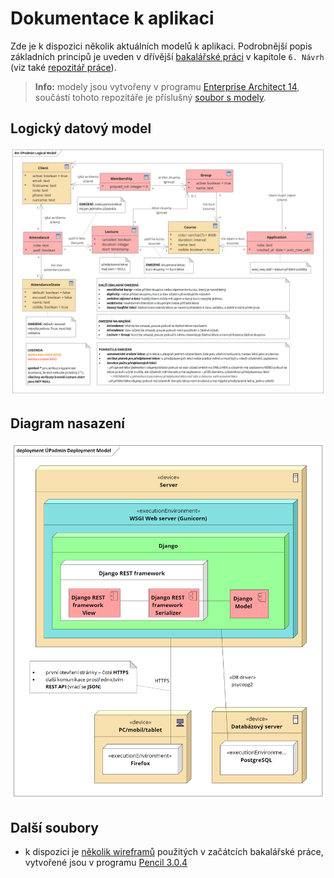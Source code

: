 # Dokumentace k aplikaci

Zde je k dispozici několik aktuálních modelů k aplikaci. Podrobnější popis základních principů je
uveden v dřívější [bakalářské práci](https://github.com/rodlukas/bachelors-thesis/raw/master/BP.pdf)
v kapitole `6. Návrh` (viz také [repozitář práce](https://github.com/rodlukas/bachelors-thesis)).

> **Info:** modely jsou vytvořeny v programu
> [Enterprise Architect 14](https://sparxsystems.com/products/ea/14/index.html), součástí tohoto
> repozitáře je příslušný [soubor s modely](EA-models.EAP).

## Logický datový model

[![logický datový model](images/logical-model.png)](https://raw.githubusercontent.com/rodlukas/UP-admin/master/docs/images/logical-model.png)

## Diagram nasazení

[![diagram nasazení](images/deployment-model.png)](https://raw.githubusercontent.com/rodlukas/UP-admin/master/docs/images/deployment-model.png)

## Další soubory

-   k dispozici je [několik wireframů](wireframes.epgz) použitých v začátcích bakalářské práce,
    vytvořené jsou v programu [Pencil 3.0.4](https://pencil.evolus.vn/)
